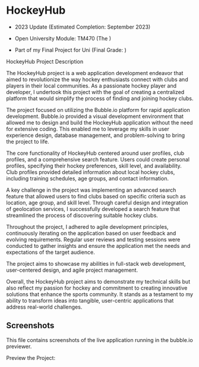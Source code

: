 # HockeyHub

- 2023 Update (Estimated Completion: September 2023)
- Open University Module: TM470 (The )

- Part of my Final Project for Uni (Final Grade: )
  
HockeyHub Project Description <br>

The HockeyHub project is a web application development endeavor that aimed to revolutionize the way hockey enthusiasts connect with clubs and players in their local communities. As a passionate hockey player and developer, I undertook this project with the goal of creating a centralized platform that would simplify the process of finding and joining hockey clubs. <br>

The project focused on utilizing the Bubble.io platform for rapid application development. Bubble.io provided a visual development environment that allowed me to design and build the HockeyHub application without the need for extensive coding. This enabled me to leverage my skills in user experience design, database management, and problem-solving to bring the project to life. <br>

The core functionality of HockeyHub centered around user profiles, club profiles, and a comprehensive search feature. Users could create personal profiles, specifying their hockey preferences, skill level, and availability. Club profiles provided detailed information about local hockey clubs, including training schedules, age groups, and contact information. <br>

A key challenge in the project was implementing an advanced search feature that allowed users to find clubs based on specific criteria such as location, age group, and skill level. Through careful design and integration of geolocation services, I successfully developed a search feature that streamlined the process of discovering suitable hockey clubs. <br>

Throughout the project, I adhered to agile development principles, continuously iterating on the application based on user feedback and evolving requirements. Regular user reviews and testing sessions were conducted to gather insights and ensure the application met the needs and expectations of the target audience. <br>

The project aims to showcase my abilities in full-stack web development, user-centered design, and agile project management. <br>

Overall, the HockeyHub project aims to demonstrate my technical skills but also reflect my passion for hockey and commitment to creating innovative solutions that enhance the sports community. It stands as a testament to my ability to transform ideas into tangible, user-centric applications that address real-world challenges.

## Screenshots
This file contains screenshots of the live application running in the bubble.io previewer.

Preview the Project: 
